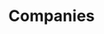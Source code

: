 ---
title: Companies
id: companies
description: Companies Component in T&P Website
sidebar_label: Companies
---
